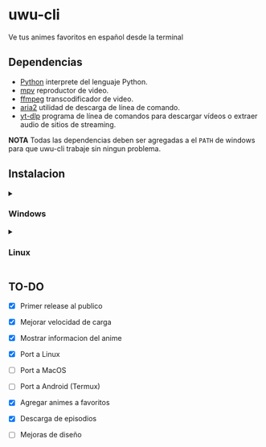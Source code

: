 <h1>uwu-cli</h1>
Ve tus animes favoritos en español desde la terminal

 <h2>Dependencias</h2>

 - [Python](https://www.python.org/downloads/) interprete del lenguaje Python.
 - [mpv](https://sourceforge.net/projects/mpv-player-windows/files/64bit-v3/) reproductor de video.
 - [ffmpeg](https://ffmpeg.org/download.html) transcodificador de video.
 - [aria2](https://aria2.github.io/) utilidad de descarga de línea de comando.
 - [yt-dlp](https://github.com/yt-dlp/yt-dlp) programa de línea de comandos para descargar vídeos o extraer audio de sitios de streaming.

 **NOTA** Todas las dependencias deben ser agregadas a el `PATH` de windows para que uwu-cli trabaje sin ningun problema.

 <h2>Instalacion</h2>

 <details><summary><h3>Windows</h3></summary>
 
 <br>

 **Requisitos**
 - Install <a href="https://scoop.sh/" target='_blank'>Scoop</a>.
 - Install <a href="https://apps.microsoft.com/detail/9n8g5rfz9xk3?hl=en-us&gl=US" target='_blank'>Terminal Preview</a>.

 ```sh
 scoop install git && scoop bucket add extras
 scoop install git python mpv ffmpeg-shared aria2 yt-dlp https://github.com/NightDarkness/uwu-cli/releases/download/lastest/uwu-cli.json
 python3 -m pip install lxml cloudscraper bs4 keyboard soupsieve
 ```

 <h2>Actualizacion</h2>

 ```sh
 scoop uninstall uwu-cli
 scoop update uwu-cli
 ```

 ## Uso
 
  **En una terminal nueva**
 
 - uwu-cli [Nombre-del-anime]    Ejemplo : uwu-cli Jujutsu-kaisen
 - uwu-cli [comando]             Ejemplo : uwu-cli -h

</details>
<details><summary><h3>Linux</h3></summary>

   <br>

   **Requisitos**

   <details><summary>Debian</summary>

   ```sh
   sudo apt-get update && apt-get upgrade
   sudo apt install mpv python3-pip git
   python3 -m pip install lxml cloudscraper bs4 keyboard soupsieve
   ```
   </details>

   <details><summary>Kali</summary>

   ```sh
   sudo apt update && sudo dist-upgrade -y
   sudo apt install mpv python3-pip git
   python3 -m pip install lxml cloudscraper bs4 keyboard soupsieve
   ```
   </details>

   <br>

   **Descarga**

   ```sh
   git clone https://github.com/NightDarkness/uwu-cli.git && cd uwu-cli
   sudo chmod +x uwu-cli.sh
   ```

   ## Uso
   
   - ./uwu-cli.sh [Nombre-del-anime]    Ejemplo : ./uwu-cli.sh Jujutsu-kaisen
   - ./uwu-cli.sh [comando]             Ejemplo : ./uwu-cli.sh -h

   **NOTA** Puedes agregar el script a PATH para evitar escribir "./" y poder usar el script en cualquier lugar.

 </details>
</details>

## TO-DO

- [X] Primer release al publico
- [X] Mejorar velocidad de carga
- [X] Mostrar informacion del anime
- [X] Port a Linux
- [ ] Port a MacOS
- [ ] Port a Android (Termux)
- [X] Agregar animes a favoritos
- [X] Descarga de episodios
- [ ] Mejoras de diseño

